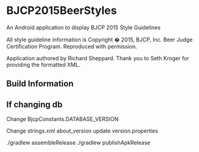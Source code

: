 # BJCP2015BeerStyles
An Android application to display BJCP 2015 Style Guidelines

All style guideline information is Copyright � 2015, BJCP, Inc. Beer Judge Certification Program.
Reproduced with permission.

Application authored by Richard Sheppard.
Thank you to Seth Kroger for providing the formatted XML.

## Build Information

If changing db
-----------------------------------
Change BjcpConstants.DATABASE_VERSION

Change strings.xml about_version
update version.properties

./gradlew assembleRelease
./gradlew publishApkRelease